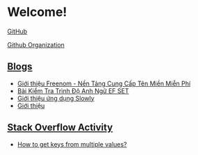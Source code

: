 # Welcome!

[GitHub](https://github.com/chupper100)

[Github Organization](https://github.com/Chupper-Studio)

## [Blogs](https://blogcuadat08.blogspot.com)
<!-- BLOG-POST-LIST:START -->
- [Giới thiệu Freenom - Nền Tảng Cung Cấp Tên Miền Miễn Phí](https://blogcuadat08.blogspot.com/2021/11/freenom-nen-tang-cung-cap-ten-mien-mien.html)
- [Bài Kiểm Tra Trình Độ Anh Ngữ EF SET](https://blogcuadat08.blogspot.com/2021/09/bai-kiem-tra-trinh-do-anh-ngu-ef-set.html)
- [Giới thiệu ứng dụng Slowly](https://blogcuadat08.blogspot.com/2021/09/gioi-thieu-ung-dung-slowly.html)
- [Giới thiệu](https://blogcuadat08.blogspot.com/2021/09/ve-ban-than-chao-cac-ban-nhung-nguoi.html)
<!-- BLOG-POST-LIST:END -->

## [Stack Overflow Activity](https://stackoverflow.com/users/15875691)
<!-- STACKOVERFLOW:START -->
- [How to get keys from multiple values?](https://stackoverflow.com/questions/68710915/how-to-get-keys-from-multiple-values)
<!-- STACKOVERFLOW:END -->

<!---
chupper100/chupper100 is a ✨ special ✨ repository because its `README.md` (this file) appears on your GitHub profile.
You can click the Preview link to take a look at your changes.
--->
